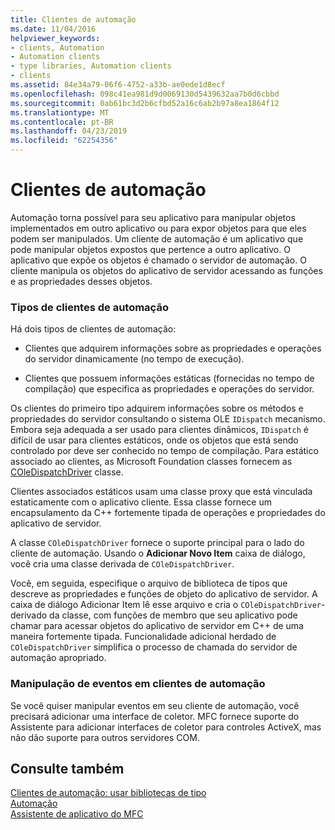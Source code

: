 ```yaml
---
title: Clientes de automação
ms.date: 11/04/2016
helpviewer_keywords:
- clients, Automation
- Automation clients
- type libraries, Automation clients
- clients
ms.assetid: 84e34a79-06f6-4752-a33b-ae0ede1d8ecf
ms.openlocfilehash: 098c41ea981d9d0069130d5439632aa7b0d6cbbd
ms.sourcegitcommit: 0ab61bc3d2b6cfbd52a16c6ab2b97a8ea1864f12
ms.translationtype: MT
ms.contentlocale: pt-BR
ms.lasthandoff: 04/23/2019
ms.locfileid: "62254356"
---
```

# <a name="automation-clients"></a>Clientes de automação

Automação torna possível para seu aplicativo para manipular objetos implementados em outro aplicativo ou para expor objetos para que eles podem ser manipulados. Um cliente de automação é um aplicativo que pode manipular objetos expostos que pertence a outro aplicativo. O aplicativo que expõe os objetos é chamado o servidor de automação. O cliente manipula os objetos do aplicativo de servidor acessando as funções e as propriedades desses objetos.

### <a name="types-of-automation-clients"></a>Tipos de clientes de automação

Há dois tipos de clientes de automação:

- Clientes que adquirem informações sobre as propriedades e operações do servidor dinamicamente (no tempo de execução).

- Clientes que possuem informações estáticas (fornecidas no tempo de compilação) que especifica as propriedades e operações do servidor.

Os clientes do primeiro tipo adquirem informações sobre os métodos e propriedades do servidor consultando o sistema OLE `IDispatch` mecanismo. Embora seja adequada a ser usado para clientes dinâmicos, `IDispatch` é difícil de usar para clientes estáticos, onde os objetos que está sendo controlado por deve ser conhecido no tempo de compilação. Para estático associado ao clientes, as Microsoft Foundation classes fornecem as [COleDispatchDriver](../mfc/reference/coledispatchdriver-class.md) classe.

Clientes associados estáticos usam uma classe proxy que está vinculada estaticamente com o aplicativo cliente. Essa classe fornece um encapsulamento da C++ fortemente tipada de operações e propriedades do aplicativo de servidor.

A classe `COleDispatchDriver` fornece o suporte principal para o lado do cliente de automação. Usando o **Adicionar Novo Item** caixa de diálogo, você cria uma classe derivada de `COleDispatchDriver`.

Você, em seguida, especifique o arquivo de biblioteca de tipos que descreve as propriedades e funções de objeto do aplicativo de servidor. A caixa de diálogo Adicionar Item lê esse arquivo e cria o `COleDispatchDriver`-derivado da classe, com funções de membro que seu aplicativo pode chamar para acessar objetos do aplicativo de servidor em C++ de uma maneira fortemente tipada. Funcionalidade adicional herdado de `COleDispatchDriver` simplifica o processo de chamada do servidor de automação apropriado.

### <a name="handling-events-in-automation-clients"></a>Manipulação de eventos em clientes de automação

Se você quiser manipular eventos em seu cliente de automação, você precisará adicionar uma interface de coletor. MFC fornece suporte do Assistente para adicionar interfaces de coletor para controles ActiveX, mas não dão suporte para outros servidores COM.

## <a name="see-also"></a>Consulte também

[Clientes de automação: usar bibliotecas de tipo](../mfc/automation-clients-using-type-libraries.md)<br/>
[Automação](../mfc/automation.md)<br/>
[Assistente de aplicativo do MFC](../mfc/reference/mfc-application-wizard.md)

